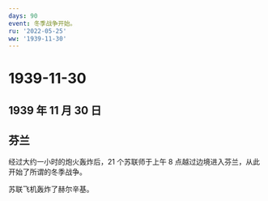 ```yaml
---
days: 90
event: 冬季战争开始。
ru: '2022-05-25'
ww: '1939-11-30'
---
```


# 1939-11-30

## 1939 年 11 月 30 日

## 芬兰

经过大约一小时的炮火轰炸后，21 个苏联师于上午 8
点越过边境进入芬兰，从此开始了所谓的冬季战争。

苏联飞机轰炸了赫尔辛基。